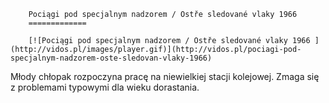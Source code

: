 
        Pociągi pod specjalnym nadzorem / Ostře sledované vlaky 1966 
        =============
        
        [![Pociągi pod specjalnym nadzorem / Ostře sledované vlaky 1966 ](http://vidos.pl/images/player.gif)](http://vidos.pl/pociagi-pod-specjalnym-nadzorem-oste-sledovan-vlaky-1966)
        
        
 Młody chłopak rozpoczyna pracę na niewielkiej stacji kolejowej. Zmaga się z problemami typowymi dla wieku dorastania.
    